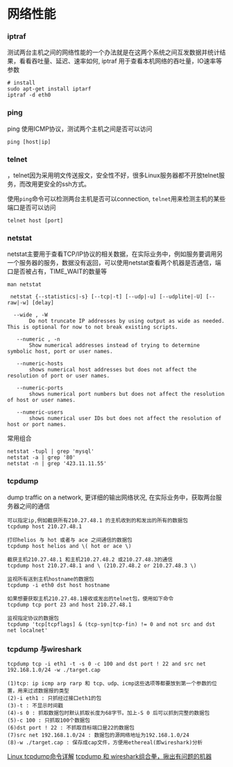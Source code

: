 # 网络性能

### iptraf
测试两台主机之间的网络性能的一个办法就是在这两个系统之间互发数据并统计结果，看看吞吐量、延迟、速率如何, iptraf 用于查看本机网络的吞吐量，IO速率等参数
```
# install
sudo apt-get install iptarf
iptraf -d eth0
```
### ping
ping 使用ICMP协议，测试两个主机之间是否可以访问
```
ping [host|ip]
```

### telnet
，telnet因为采用明文传送报文，安全性不好，很多Linux服务器都不开放telnet服务，而改用更安全的ssh方式。

使用`ping`命令可以检测两台主机是否可以connection, `telnet`用来检测主机的某些端口是否可以访问

```
telnet host [port]
```

### netstat
netstat主要用于查看TCP/IP协议的相关数据，在实际业务中，例如服务要调用另一个服务器的服务，数据没有返回，可以使用netstat查看两个机器是否通信，端口是否被占有，TIME_WAIT的数量等
```
man netstat

 netstat {--statistics|-s} [--tcp|-t] [--udp|-u] [--udplite|-U] [--raw|-w] [delay]

  --wide , -W
       Do not truncate IP addresses by using output as wide as needed. This is optional for now to not break existing scripts.

   --numeric , -n
       Show numerical addresses instead of trying to determine symbolic host, port or user names.

   --numeric-hosts
       shows numerical host addresses but does not affect the resolution of port or user names.

   --numeric-ports
       shows numerical port numbers but does not affect the resolution of host or user names.

   --numeric-users
       shows numerical user IDs but does not affect the resolution of host or port names.
```
 常用组合
 ```
 netstat -tupl | grep 'mysql'
 netstat -a | grep '80'
 netstat -n | grep '423.11.11.55'

 ```
### tcpdump
dump traffic on a network, 更详细的输出网络状况, 在实际业务中，获取两台服务器之间的通信

```
可以指定ip,例如截获所有210.27.48.1 的主机收到的和发出的所有的数据包
tcpdump host 210.27.48.1

打印helios 与 hot 或者与 ace 之间通信的数据包
tcpdump host helios and \( hot or ace \)

截获主机210.27.48.1 和主机210.27.48.2 或210.27.48.3的通信
tcpdump host 210.27.48.1 and \ (210.27.48.2 or 210.27.48.3 \)

监视所有送到主机hostname的数据包
tcpdump -i eth0 dst host hostname

如果想要获取主机210.27.48.1接收或发出的telnet包，使用如下命令
tcpdump tcp port 23 and host 210.27.48.1

监视指定协议的数据包
tcpdump 'tcp[tcpflags] & (tcp-syn|tcp-fin) != 0 and not src and dst net localnet'
```

### tcpdump 与wireshark
```
tcpdump tcp -i eth1 -t -s 0 -c 100 and dst port ! 22 and src net 192.168.1.0/24 -w ./target.cap

(1)tcp: ip icmp arp rarp 和 tcp、udp、icmp这些选项等都要放到第一个参数的位置，用来过滤数据报的类型
(2)-i eth1 : 只抓经过接口eth1的包
(3)-t : 不显示时间戳
(4)-s 0 : 抓取数据包时默认抓取长度为68字节。加上-S 0 后可以抓到完整的数据包
(5)-c 100 : 只抓取100个数据包
(6)dst port ! 22 : 不抓取目标端口是22的数据包
(7)src net 192.168.1.0/24 : 数据包的源网络地址为192.168.1.0/24
(8)-w ./target.cap : 保存成cap文件，方便用ethereal(即wireshark)分析
```


[Linux tcpdump命令详解](http://www.cnblogs.com/ggjucheng/archive/2012/01/14/2322659.html)
[tcpdump 和 wireshark组合拳，揪出有问题的机器](http://www.bo56.com/tcpdump-%E5%92%8C-wireshark%E7%BB%84%E5%90%88%E6%8B%B3%EF%BC%8C%E6%8F%AA%E5%87%BA%E6%9C%89%E9%97%AE%E9%A2%98%E7%9A%84%E6%9C%BA%E5%99%A8/)

